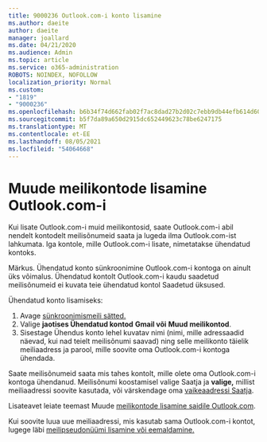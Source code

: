 ```yaml
---
title: 9000236 Outlook.com-i konto lisamine
ms.author: daeite
author: daeite
manager: joallard
ms.date: 04/21/2020
ms.audience: Admin
ms.topic: article
ms.service: o365-administration
ROBOTS: NOINDEX, NOFOLLOW
localization_priority: Normal
ms.custom:
- "1819"
- "9000236"
ms.openlocfilehash: b6b34f74d662fab02f7ac8dad27b2d02c7ebb9db44efb614d6005741d4cebdb2
ms.sourcegitcommit: b5f7da89a650d2915dc652449623c78be6247175
ms.translationtype: MT
ms.contentlocale: et-EE
ms.lasthandoff: 08/05/2021
ms.locfileid: "54064668"
---
```

# <a name="add-your-other-email-accounts-to-outlookcom"></a>Muude meilikontode lisamine Outlook.com-i

Kui lisate Outlook.com-i muid meilikontosid, saate Outlook.com-i abil nendelt kontodelt meilisõnumeid saata ja lugeda ilma Outlook.com-ist lahkumata. Iga kontole, mille Outlook.com-i lisate, nimetatakse ühendatud kontoks.

Märkus. Ühendatud konto sünkroonimine Outlook.com-i kontoga on ainult üks võimalus. Ühendatud kontolt Outlook.com-i kaudu saadetud meilisõnumeid ei kuvata teie ühendatud kontol Saadetud üksused.

Ühendatud konto lisamiseks:

1. Avage [sünkroonimismeili sätted.](https://go.microsoft.com/fwlink/?linkid=875264)
2. Valige **jaotises Ühendatud kontod** **Gmail või** **Muud meilikontod**.
3. Sisestage Ühendus konto lehel kuvatav nimi (nimi, mille adressaadid näevad, kui nad teielt meilisõnumi saavad) ning selle meilikonto täielik meiliaadress ja parool, mille soovite oma Outlook.com-i kontoga ühendada.

Saate meilisõnumeid saata mis tahes kontolt, mille olete oma Outlook.com-i kontoga ühendanud. Meilisõnumi koostamisel valige Saatja ja **valige,** millist meiliaadressi soovite kasutada, või värskendage oma [vaikeaadressi Saatja](https://go.microsoft.com/fwlink/?linkid=875264).

Lisateavet leiate teemast Muude [meilikontode lisamine saidile Outlook.com](https://support.office.com/article/c5224df4-5885-4e79-91ba-523aa743f0ba?wt.mc_id=Office_Outlook_com_Alchemy).

Kui soovite luua uue meiliaadressi, mis kasutab sama Outlook.com-i kontot, lugege läbi [meilipseudonüümi lisamine või eemaldamine.](https://support.office.com/article/459b1989-356d-40fa-a689-8f285b13f1f2?wt.mc_id=Office_Outlook_com_Alchemy)